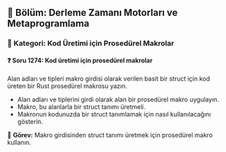 ## 📘 Bölüm: Derleme Zamanı Motorları ve Metaprogramlama
### 🔹 Kategori: Kod Üretimi için Prosedürel Makrolar
#### ❓ Soru 1274: Kod üretimi için prosedürel makrolar

Alan adları ve tipleri makro girdisi olarak verilen basit bir struct için kod üreten bir Rust prosedürel makrosu yazın.

- Alan adları ve tiplerini girdi olarak alan bir prosedürel makro uygulayın.
- Makro, bu alanlarla bir struct tanımı üretmeli.
- Makronun kodunuzda bir struct tanımlamak için nasıl kullanılacağını gösterin.

🔧 **Görev:** Makro girdisinden struct tanımı üretmek için prosedürel makro kullanın.
